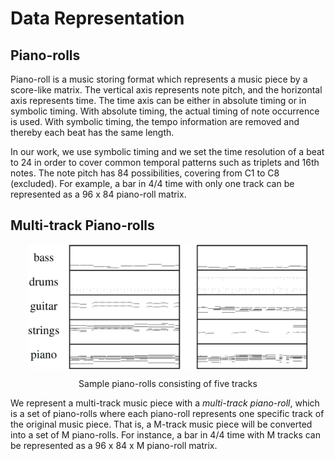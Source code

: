 # Data Representation

## Piano-rolls

Piano-roll is a music storing format which represents a music piece by a score-like matrix. The vertical axis represents note pitch, and the horizontal axis represents time. The time axis can be either in absolute timing or in symbolic timing. With absolute timing, the actual timing of note occurrence is used. With symbolic timing, the tempo information are removed and thereby each beat has the same length.

In our work, we use symbolic timing and we set the time resolution of a beat to 24 in order to cover common temporal patterns such as triplets and 16th notes. The note pitch has 84 possibilities, covering from C1 to C8 (excluded). For example, a bar in 4/4 time with only one track can be represented as a 96 x 84 piano-roll matrix.

## Multi-track Piano-rolls

<img src="figs/sample_piano_rolls.png" alt="sample_piano_rolls" style="max-height:200px; display:block; margin:auto">
<p align="center">Sample piano-rolls consisting of five tracks</p>

We represent a multi-track music piece with a *multi-track piano-roll*, which is a set of piano-rolls where each piano-roll represents one specific track of the original music piece. That is, a M-track music piece will be converted into a set of M piano-rolls. For instance, a bar in 4/4 time with M tracks can be represented as a 96 x 84 x M piano-roll matrix.
